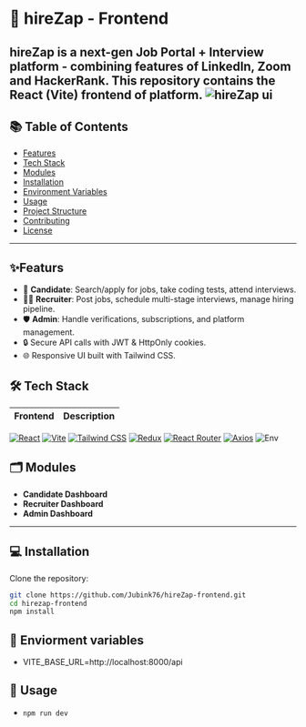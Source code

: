 # 🚀 hireZap - Frontend
  hireZap is a next-gen **Job Portal + Interview platform** - combining features of LinkedIn, Zoom and HackerRank.
  This repository contains the **React (Vite)** frontend of platform.
  ![hireZap ui](public/app-logo.png)
---
## 📚 Table of Contents
  - [Features](#features)
  - [Tech Stack](#tech-stack)
  - [Modules](#modules)
  - [Installation](#installation)
  - [Environment Variables](#environment-variabless)
  - [Usage](#usage)
  - [Project Structure](#project-structure)
  - [Contributing](#contributing)
  - [License](#liicense)
---
## ✨Featurs
  - 👤 **Candidate**: Search/apply for jobs, take coding tests, attend interviews.
  - 🧑‍💼 **Recruiter**: Post jobs, schedule multi-stage interviews, manage hiring pipeline.
  - 🛡️ **Admin**: Handle verifications, subscriptions, and platform management.
  - 🔒 Secure API calls with JWT & HttpOnly cookies.
  - 🌐 Responsive UI built with Tailwind CSS.

## 🛠 Tech Stack

| Frontend | Description |
|----------|-------------|

[![React](https://img.shields.io/badge/React-20232A?style=for-the-badge&logo=react&logoColor=61DAFB)](https://react.dev/)
[![Vite](https://img.shields.io/badge/Vite-646CFF?style=for-the-badge&logo=vite&logoColor=white)](https://vitejs.dev/)
[![Tailwind CSS](https://img.shields.io/badge/TailwindCSS-38B2AC?style=for-the-badge&logo=tailwind-css&logoColor=white)](https://tailwindcss.com/)
[![Redux](https://img.shields.io/badge/Redux-593D88?style=for-the-badge&logo=redux&logoColor=white)](https://redux-toolkit.js.org/)
[![React Router](https://img.shields.io/badge/React_Router-CA4245?style=for-the-badge&logo=react-router&logoColor=white)](https://reactrouter.com/)
[![Axios](https://img.shields.io/badge/Axios-671ddf?style=for-the-badge&logo=axios&logoColor=white)](https://axios-http.com/)
![Env](https://img.shields.io/badge/.env-Required-green?style=for-the-badge)

## 🗂 Modules
- **Candidate Dashboard**
- **Recruiter Dashboard**
- **Admin Dashboard**

---
## 💻 Installation

Clone the repository:

```bash
git clone https://github.com/Jubink76/hireZap-frontend.git
cd hirezap-frontend
npm install
```
## 🔑 Enviorment variables
- VITE_BASE_URL=http://localhost:8000/api

## 🚦 Usage
- ```bash
  npm run dev
  ```
  
